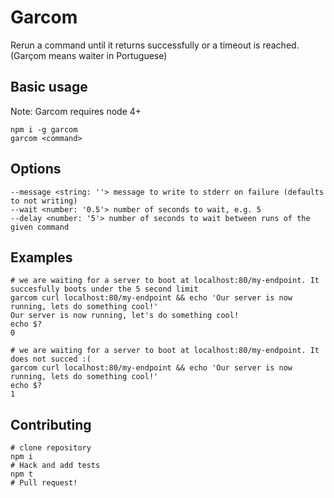 Garcom
===

Rerun a command until it returns successfully or a timeout is reached. (Garçom means waiter in Portuguese)

Basic usage
---

Note: Garcom requires node 4+

```shell
npm i -g garcom
garcom <command>
```

Options
---

```shell
--message <string: ''> message to write to stderr on failure (defaults to not writing)
--wait <number: '0.5'> number of seconds to wait, e.g. 5
--delay <number: '5'> number of seconds to wait between runs of the given command
```


Examples
---

```shell
# we are waiting for a server to boot at localhost:80/my-endpoint. It succesfully boots under the 5 second limit
garcom curl localhost:80/my-endpoint && echo 'Our server is now running, lets do something cool!'
Our server is now running, let's do something cool!
echo $?
0

# we are waiting for a server to boot at localhost:80/my-endpoint. It does not succed :(
garcom curl localhost:80/my-endpoint && echo 'Our server is now running, lets do something cool!'
echo $?
1
```

Contributing
---

```shell
# clone repository
npm i
# Hack and add tests
npm t
# Pull request!
```
